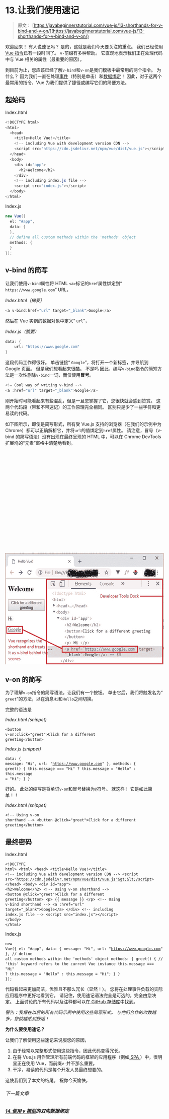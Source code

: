 # 13.让我们使用速记

> 原文： [https://javabeginnerstutorial.com/vue-js/13-shorthands-for-v-bind-and-v-on/](https://javabeginnerstutorial.com/vue-js/13-shorthands-for-v-bind-and-v-on/)

欢迎回来！ 有人说速记吗？ 是的，这就是我们今天要关注的重点。 我们已经使用 [Vue 指令](https://javabeginnerstutorial.com/js/vue-js/what-is-vuejs/)已有一段时间了。 `v-`前缀有多种帮助。 它直观地表示我们正在处理代码中与 Vue 相关的属性（最重要的原因）。

到目前为止，您应该已经了解`v-bind`和`v-on`是我们模板中最常用的两个指令。 为什么？ 因为我们一直在处理[事件](https://javabeginnerstutorial.com/vue-js/11-listening-to-dom-events-and-event-modifiers/)（特别是单击）和[数据绑定](https://javabeginnerstutorial.com/vue-js/6-data-binding-p2/)！ 因此，对于这两个最常用的指令，Vue 为我们提供了捷径或编写它们的简便方法。

## 起始码

Index.html

```java
<!DOCTYPE html>
<html>
  <head>
    <title>Hello Vue!</title>
    <!-- including Vue with development version CDN -->
    <script src="https://cdn.jsdelivr.net/npm/vue/dist/vue.js"></script>
  </head>
  <body>
    <div id="app">
      <h2>Welcome</h2>
    </div>
    <!-- including index.js file -->
    <script src="index.js"></script>
  </body>
</html>
```

Index.js

```java
new Vue({
  el: "#app",
  data: {
  },
  // define all custom methods within the 'methods' object
  methods: {
  }
});
```

## v-bind 的简写

让我们使用`v-bind`属性将 HTML `<a>`标记的`href`属性绑定到“ `https://www.google.com`” URL，

*Index.html（摘要）*

```java
<a v-bind:href="url" target="_blank">Google</a>
```

然后在 Vue 实例的数据对象中定义“ `url`”，

*Index.js（摘要）*

```java
data: {
    url: "https://www.google.com"
}
```

这段代码工作得很好。 单击链接“ `Google`”，将打开一个新标签，并导航到 Google 页面。 但是我们想看起来很酷。 不是吗 因此，编写`v-bind`指令的简短方法是一次性删除`v-bind`一词，而仅使用**冒号**。

```java
<!— Cool way of writing v-bind -->
<a :href="url" target="_blank">Google</a> 
```

刚开始时可能看起来有些混乱，但是一旦您掌握了它，您很快就会感到赞赏。 这两个代码段（带和不带速记）的工作原理完全相同。 区别只是少了一些字符和更易读的代码。

如下图所示，即使是简写形式，所有受 Vue.js 支持的浏览器（在我们的示例中为 Chrome）都可以正确解析它，并将`url`的值绑定到`href`属性。 请注意，冒号（v-bind 的简写语法）没有出现在最终呈现的 HTML 中，可以在 Chrome DevTools 扩展坞的“元素”窗格中清楚地看到。

![v-bind](data:image/svg+xml,%3Csvg%20xmlns='http://www.w3.org/2000/svg'%20viewBox='0%200%20578%20354'%3E%3C/svg%3E)

<noscript><img alt="v-bind" class="alignnone size-full wp-image-14134" height="354" src="img/51f44e5135c07d36919a60b077148ebd.png" width="578"/><h2>v-on 的简写</h2><p>为了理解<code>v-on</code>指令的简写语法，让我们有一个按钮。 单击它后，我们将触发名为“ <code>greet</code>”的方法，以在消息<code>Hi</code>和<code>Hello</code>之间切换。</p><p>完整的语法是</p><p><em>Index.html (snippet)</em></p><pre><code class="language-html">&lt;button v-on:click="greet"&gt;Click for a different greeting&lt;/button&gt;</code></pre><p><em>Index.js (snippet)</em></p><pre><code class="language-javascript">data: { message: "Hi", url: "https://www.google.com" }, methods: { greet() { this.message === "Hi" ? this.message = "Hello" : this.message = "Hi"; } }</code></pre><p>好的。 此处的缩写是将单词<code>v-on</code>和冒号替换为<code>@</code>符号。 就这样！ 它是如此简单！！</p><p><em>Index.html (snippet)</em></p><pre><code class="language-html">&lt;!-- Using v-on shorthand --&gt; &lt;button @click="greet"&gt;Click for a different greeting&lt;/button&gt; </code></pre><h2>最终密码</h2><p>Index.html</p><pre><code class="language-html">&lt;!DOCTYPE html&gt; &lt;html&gt; &lt;head&gt; &lt;title&gt;Hello Vue!&lt;/title&gt; &lt;!-- including Vue with development version CDN --&gt; &lt;script src="https://cdn.jsdelivr.net/npm/vue/dist/vue.js"&gt;&lt;/script&gt; &lt;/head&gt; &lt;body&gt; &lt;div id="app"&gt; &lt;h2&gt;Welcome&lt;/h2&gt; &lt;!-- Using v-on shorthand --&gt; &lt;button @click="greet"&gt;Click for a different greeting&lt;/button&gt; &lt;p&gt; {{ message }} &lt;/p&gt; &lt;!-- Using v-bind shorthand --&gt; &lt;a :href="url" target="_blank"&gt;Google&lt;/a&gt; &lt;/div&gt; &lt;!-- including index.js file --&gt; &lt;script src="index.js"&gt;&lt;/script&gt; &lt;/body&gt; &lt;/html&gt;</code></pre><p>Index.js</p><pre><code class="language-javascript">new Vue({ el: "#app", data: { message: "Hi", url: "https://www.google.com" }, // define all custom methods within the 'methods' object methods: { greet() { // 'this' keyword refers to the current Vue instance this.message === "Hi" ? this.message = "Hello" : this.message = "Hi"; } } });</code></pre><p>代码看起来更加简洁，优雅且不那么冗长（显然！）。 您将在处理事件负载的实际应用程序中更好地看到它。 请记住，使用速记语法完全是可选的，完全由您决定。 上面讨论的所有代码以及注释都可以在<a href="https://github.com/JBTAdmin/vuejs"> GitHub 存储库</a>中找到。</p><p><em>警告：我将在以后的所有代码示例中使用这些简写形式。 与他们合作的次数越多，您就越感到舒适！ </em></p><p><strong>为什么要使用速记？ </strong></p><p>让我们了解使用这些速记来说服您的原因，</p><ol><li>由于经常以完整形式使用这些指令，因此代码变得冗长。</li><li>在将 Vue.js 用作管理所有前端代码的框架的应用程序（例如<a href="https://en.wikipedia.org/wiki/Single-page_application"> SPA </a>）中，很明显正在使用 Vue，而前缀<code>v-</code>并不那么重要。</li><li>干净，易读的代码是每个开发人员最终想要的。</li></ol><p>这使我们到了本文的结尾。 祝你今天愉快。</p><div class="sticky-nav" style="font-size: 15px;"><div class="sticky-nav-image"></div><div class="sticky-nav-holder"><div class="sticky-nav_item"><h6 class="heading-sm">下一篇文章</h6></div><h5 class="sticky-nav_heading " style="font-size: 15px;"><a href="https://javabeginnerstutorial.com/vue-js/14-two-way-binding-v-model/" title="14\. Two-way data binding with v-model"> 14.使用 v 模型</a>的双向数据绑定</h5></div></div> </body> </html></noscript>